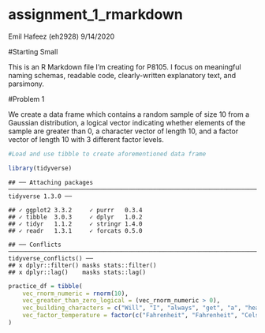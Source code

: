 assignment\_1\_rmarkdown
================
Emil Hafeez (eh2928)
9/14/2020

\#Starting Small

This is an R Markdown file I’m creating for P8105. I focus on meaningful
naming schemas, readable code, clearly-written explanatory text, and
parsimony.

\#Problem 1

We create a data frame which contains a random sample of size 10 from a
Gaussian distribution, a logical vector indicating whether elements of
the sample are greater than 0, a character vector of length 10, and a
factor vector of length 10 with 3 different factor levels.

``` r
#Load and use tibble to create aforementioned data frame

library(tidyverse)
```

    ## ── Attaching packages ───────────────────────────────────────────────────────────────────────────────────────── tidyverse 1.3.0 ──

    ## ✓ ggplot2 3.3.2     ✓ purrr   0.3.4
    ## ✓ tibble  3.0.3     ✓ dplyr   1.0.2
    ## ✓ tidyr   1.1.2     ✓ stringr 1.4.0
    ## ✓ readr   1.3.1     ✓ forcats 0.5.0

    ## ── Conflicts ──────────────────────────────────────────────────────────────────────────────────────────── tidyverse_conflicts() ──
    ## x dplyr::filter() masks stats::filter()
    ## x dplyr::lag()    masks stats::lag()

``` r
practice_df = tibble(
    vec_rnorm_numeric = rnorm(10),
    vec_greater_than_zero_logical = (vec_rnorm_numeric > 0), 
    vec_building_characters = c("Will", "I", "always", "get", "a", "headache", "from", "thinking", "too", "hard"),
    vec_factor_temperature = factor(c("Fahrenheit", "Fahrenheit", "Celsius", "Fahrenheit", "Kelvin", "Fahrenheit", "Celsius", "Kelvin", "Kelvin", "Fahrenheit"))
)
```
